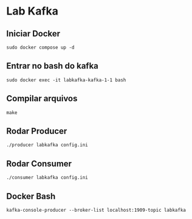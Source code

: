 # Lab Kafka
## Iniciar Docker
`sudo docker compose up -d`

## Entrar no bash do kafka
`sudo docker exec -it labkafka-kafka-1-1 bash`

## Compilar arquivos
`make`

## Rodar Producer
`./producer labkafka config.ini`

## Rodar Consumer
`./consumer labkafka config.ini`

## Docker Bash
`kafka-console-producer --broker-list localhost:1909-topic labkafka`